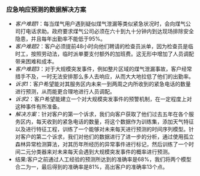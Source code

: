 ### 应急响应预测的数据解决方案

- *客户难题1*：每当煤气用户遇到疑似煤气泄漏等类似紧急状况时，会向煤气公司打电话求助。政府要求煤气公司必须在六十到九十分钟内到达现场排除安全隐患，并且每年出勤率不能低于95%。
- *客户难题2*：客户必须提前48小时向他们聘请的检查员派单，因为检查员是临时工，按照劳动法，临时派单要支付额外的加班费。这无形中增加了人员调配带来困难和成本。
- *客户难题3*：对于大规模突发事件，例如整片区域的煤气泄漏事故，客户经常措手不及，一时无法安排那么多人去响应，从而大大地拉低了他们的出勤率。
- *诉求1*：客户希望能对其服务区内未来一到两周之内所收到的紧急电话的数量进行预测，从而能更合理地进行人员调配。
- *诉求2*：客户希望能建立一个对大规模突发事件的预警机制，在一定程度上对这种事件有所准备。
- *解决方案*：针对客户的第一个诉求，我们向客户获取了他们过去五年在各个服务区内，每天收到的紧急电话的数量，将这个数据作为训练集，添加天气特征以及进行特征工程，训练了一个能够对未来每天进行预测的时间序列模型。针对客户的第二个诉求，我们对他们的数据进行了进一步的分析，通过使用孤立森林异常检测算法，对其历年所经历的异常事件进行标记，然后训练了一个时间二元分类器来对未来每天会遇到大规模突发事件的概率进行预测。
- 结果:客户之前通过人工经验的预测所达到的准确率是68%，我们将两个模型合二为一，最后得到的准确率是81%，高出客户的准确率13个点。
